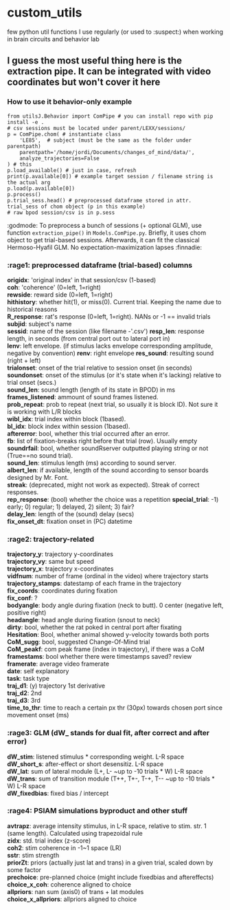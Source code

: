 # custom_utils
few python util functions I use regularly (or used to :suspect:) when working in brain circuits and behavior lab


## I guess the most useful thing here is the extraction pipe. It can be integrated with video coordinates but won't cover it here

### How to use it behavior-only example
```
from utilsJ.Behavior import ComPipe # you can install repo with pip install -e .
# csv sessions must be located under parent/LEXX/sessions/
p = ComPipe.chom( # instantiate class
    'LE85',  # subject (must be the same as the folder under parentpath)
    parentpath='/home/jordi/Documents/changes_of_mind/data/',
    analyze_trajectories=False
) # this 
p.load_available() # just in case, refresh
print(p.available[0]) # example target session / filename string is the actual arg 
p.load(p.available[0])
p.process()
p.trial_sess.head() # preprocessed dataframe stored in attr. trial_sess of chom object (p in this example)
# raw bpod session/csv is in p.sess
```
:godmode: To preprocess a bunch of sessions (+ optional GLM), use function `extraction_pipe()` in `Models.ComPipe.py`. Briefly, it uses chom object to get trial-based sessions. Afterwards, it can fit the classical Hermoso-Hyafil GLM. No expectation-maximization lapses :finnadie:


### :rage1: preprocessed dataframe (trial-based) columns
**origidx**: 'original index' in that session/csv (1-based)  
**coh**: 'coherence' (0=left, 1=right)  
**rewside**: reward side (0=left, 1=right)  
**hithistory**: whether hit(1), or miss(0). Current trial. Keeping the name due to historical reasons  
**R_response**: rat's response (0=left, 1=right). NANs or -1 == invalid trials  
**subjid**: subject's name  
**sessid**: name of the session (like filename -'.csv')
**resp_len**: response length, in seconds (from central port out to lateral port in)  
**lenv**: left envelope. (if stimulus lacks envelope corresponding amplitude, negative by convention)
**renv**: right envelope
**res_sound**:  resulting sound (right + left)  
**trialonset**: onset of the trial relative to session onset (in seconds)  
**soundonset**: onset of the stimulus (or it's state when it's lacking) relative to trial onset (secs.)  
**sound_len**: sound length (length of its state in BPOD) in ms  
**frames_listened**: ammount of sound frames listened.  
**prob_repeat**: prob to repeat (next trial, so usually it is block ID). Not sure it is working with L/R blocks  
**wibl_idx**: trial index within block (1based).  
**bl_idx**: block index within session (1based).  
**aftererror**: bool, whether this trial occurred after an error.  
**fb**: list of fixation-breaks right before that trial (row). Usually empty  
**soundrfail**: bool, whether soundRserver outputted playing string or not (True==no sound trial).  
**sound_len**: stimulus length (ms) according to sound server.  
**albert_len**: if available, length of the sound according to sensor boards designed by Mr. Font.  
**streak**: (deprecated, might not work as expected). Streak of correct responses.  
**rep_response**: (bool) whether the choice was a repetition
**special_trial**: -1) early; 0) regular; 1) delayed, 2) silent; 3) fair?  
**delay_len**: length of the (sound) delay (secs)  
**fix_onset_dt**: fixation onset in (PC) datetime     

 
### :rage2: trajectory-related
**trajectory_y**: trajectory y-coordinates  
**trajectory_vy**: same but speed  
**trajectory_x**: trajectory x-coordinates  
**vidfnum**: number of frame (ordinal in the video) where trajectory starts  
**trajectory_stamps**: datestamp of each frame in the trajectory  
**fix_coords**: coordinates during fixation  
**fix_conf**: ?  
**bodyangle**: body angle during fixation (neck to butt). 0 center (negative left, positive right)  
**headangle**: head angle during fixation (snout to neck)  
**dirty**: bool, whether the rat poked in central port after fixating  
**Hesitation**: Bool, whether animal showed y-velocity towards both ports  
**CoM_sugg**: bool, suggested Change-Of-Mind trial  
**CoM_peakf**: com peak frame (index in trajectory), if there was a CoM  
**framestams**: bool whether there were timestamps saved? review  
**framerate**: average video framerate  
**date**: self explanatory  
**task**: task type  
**traj_d1**: (y) trajectory 1st derivative  
**traj_d2**: 2nd  
**traj_d3**: 3rd  
**time_to_thr**: time to reach a certain px thr (30px) towards chosen port since movement onset (ms)  

### :rage3: GLM (dW_ stands for dual fit, after correct and after error)
**dW_stim**: listened stimulus \* corresponding weight. L-R space  
**dW_short_s**: after-effect or short desensitiz. L-R space  
**dW_lat**: sum of lateral module (L+, L- ~up to -10 trials \* W) L-R space  
**dW_trans**: sum of transition module (T++, T+-, T-+, T-- ~up to -10 trials \* W) L-R space  
**dW_fixedbias**: fixed bias / intercept  

### :rage4: PSIAM simulations byproduct and other stuff
**avtrapz**: average intensity stimulus, in L-R space, relative to stim. str. 1 (same length). Calculated using trapezoidal rule  
**zidx**: std. trial index  (z-score)  
**coh2**: stim coherence in -1~1 space (LR)  
**sstr**: stim strength  
**priorZt**:  priors (actually just lat and trans) in a given trial, scaled down by some factor  
**prechoice**: pre-planned choice (might include fixedbias and aftereffects)  
**choice_x_coh**: coherence aligned to choice  
**allpriors**: nan sum (axis0) of trans + lat modules  
**choice_x_allpriors**: allpriors aligned to choice  
